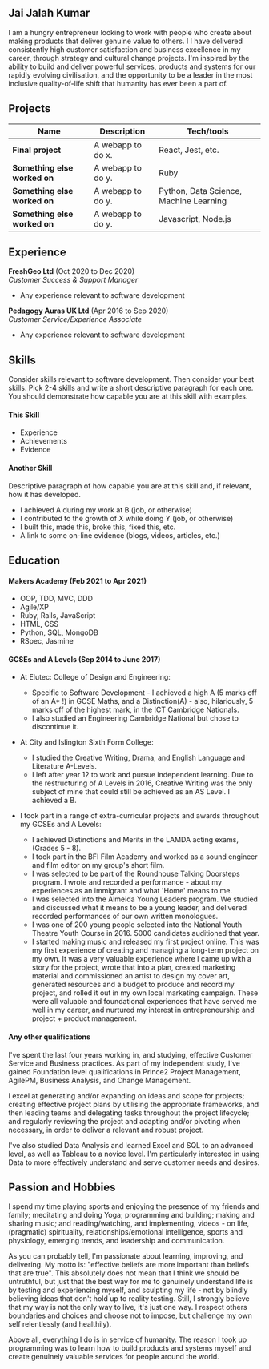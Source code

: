 ## Jai Jalah Kumar

I am a hungry entrepreneur looking to work with people who create about making products that deliver genuine value to others. I I have delivered consistently high customer satisfaction and business excellence in my career, through strategy and cultural change projects. I'm inspired by the ability to build and deliver powerful services, products and systems for our rapidly evolving civilisation, and the opportunity to be a leader in the most inclusive quality-of-life shift that humanity has ever been a part of.

## Projects

| Name                         | Description       | Tech/tools        |
| ---------------------------- | ----------------- | ----------------- |
| **Final project**            | A webapp to do x. | React, Jest, etc. |
| **Something else worked on** | A webapp to do y. | Ruby              |
| **Something else worked on** | A webapp to do y. | Python, Data Science, Machine Learning |
| **Something else worked on** | A webapp to do y. | Javascript, Node.js|

## Experience

**FreshGeo Ltd** (Oct 2020 to Dec 2020)  
_Customer Success & Support Manager_

- Any experience relevant to software development

**Pedagogy Auras UK Ltd** (Apr 2016 to Sep 2020)  
_Customer Service/Experience Associate_

- Any experience relevant to software development

## Skills

Consider skills relevant to software development. Then consider your best skills. Pick 2-4 skills and write a short descriptive paragraph for each one. You should demonstrate how capable you are at this skill with examples.

#### This Skill

- Experience
- Achievements
- Evidence

#### Another Skill

Descriptive paragraph of how capable you are at this skill and, if relevant, how it has developed.

- I achieved A during my work at B (job, or otherwise)
- I contributed to the growth of X while doing Y (job, or otherwise)
- I built this, made this, broke this, fixed this, etc.
- A link to some on-line evidence (blogs, videos, articles, etc.)

## Education

#### Makers Academy (Feb 2021 to Apr 2021)

- OOP, TDD, MVC, DDD
- Agile/XP
- Ruby, Rails, JavaScript
- HTML, CSS
- Python, SQL, MongoDB
- RSpec, Jasmine

#### GCSEs and A Levels (Sep 2014 to June 2017)

- At Elutec: College of Design and Engineering:
   * Specific to Software Development - I achieved a high A (5 marks off of an A* !) in GCSE Maths, and a Distinction(A) - also, hilariously, 5 marks off of the highest mark, in the ICT Cambridge Nationals.
   * I also studied an Engineering Cambridge National but chose to discontinue it.

- At City and Islington Sixth Form College:
   * I studied the Creative Writing, Drama, and English Language and Literature A-Levels.
   * I left after year 12 to work and pursue independent learning. Due to the restructuring of A Levels in 2016, Creative Writing was the only subject of mine that could still be achieved as an AS Level. I achieved a B.

- I took part in a range of extra-curricular projects and awards throughout my GCSEs and A Levels:

   * I achieved Distinctions and Merits in the LAMDA acting exams, (Grades 5 - 8).
   * I took part in the BFI Film Academy and worked as a sound engineer and film editor on my group's short film.
   * I was selected to be part of the Roundhouse Talking Doorsteps program. I wrote and recorded a performance - about my experiences as an immigrant and what 'Home' means to me.
   * I was selected into the Almeida Young Leaders program. We studied and discussed what it means to be a young leader, and delivered recorded performances of our own written monologues.
   * I was one of 200 young people selected into the National Youth Theatre Youth Course in 2016. 5000 candidates auditioned that year.
   * I started making music and released my first project online. This was my first experience of creating and managing a long-term project on my own. It was a very valuable experience where I came up with a story for the project, wrote that into a plan, created marketing material and commissioned an artist to design my cover art, generated resources and a budget to produce and record my project, and rolled it out in my own local marketing campaign. These were all valuable and foundational experiences that have served me well in my career, and nurtured my interest in entrepreneurship and project + product management.

#### Any other qualifications

I've spent the last four years working in, and studying, effective Customer Service and Business practices. As part of my independent study, I've gained Foundation level qualifications in Prince2 Project Management, AgilePM, Business Analysis, and Change Management.

I excel at generating and/or expanding on ideas and scope for projects; creating effective project plans by utilising the appropriate frameworks, and then leading teams and delegating tasks throughout the project lifecycle; and regularly reviewing the project and adapting and/or pivoting when necessary, in order to deliver a relevant and robust project.

I've also studied Data Analysis and learned Excel and SQL to an advanced level, as well as Tableau to a novice level. I'm particularly interested in using Data to more effectively understand and serve customer needs and desires.

## Passion and Hobbies

I spend my time playing sports and enjoying the presence of my friends and family; meditating and doing Yoga; programming and building; making and sharing music; and reading/watching, and implementing, videos - on life, (pragmatic) spirituality, relationships/emotional intelligence, sports and physiology, emerging trends, and leadership and communication.

As you can probably tell, I'm passionate about learning, improving, and delivering. My motto is: "effective beliefs are more important than beliefs that are true". This absolutely does not mean that I think we should be untruthful, but just that the best way for me to genuinely understand life is by testing and experiencing myself, and sculpting my life - not by blindly believing ideas that don't hold up to reality testing. Still, I strongly believe that my way is not the only way to live, it's just one way. I respect others boundaries and choices and choose not to impose, but challenge my own self relentlessly (and healthily).

Above all, everything I do is in service of humanity. The reason I took up programming was to learn how to build products and systems myself and create genuinely valuable services for people around the world.

